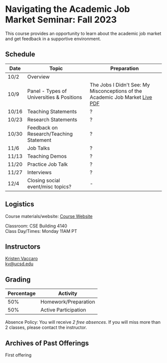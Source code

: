 # Navigating the Academic Job Market Seminar: Fall 2023 

This course provides an opportunity to learn about the academic job market and get feedback in a supportive environment. 

## Schedule

Date | Topic | Preparation
--- | --- | ---
10/2 | Overview |    
10/9 | Panel - Types of Universities & Positions | The Jobs I Didn't See: My Misconceptions of the Academic Job Market [Live](https://medium.com/bucknell-hci/the-jobs-i-didnt-see-my-misconceptions-of-the-academic-job-market-9cb98b057422) [PDF]()  
10/16 | Teaching Statements | ?  
10/23 | Research Statements | ?   
10/30 | Feedback on Research/Teaching Statement | ?    
11/6 | Job Talks | ?   
11/13 | Teaching Demos | ?   
11/20 | Practice Job Talk | ?  
11/27 | Interviews | ?  
12/4 | Closing social event/misc topics? |  - 


## Logistics

Course materials/website: [Course Website](https://kristenvaccaro.github.io/hci-seminar)     

Classroom: CSE Building 4140   
Class Day/Times: Monday 11AM PT  

## Instructors

[Kristen Vaccaro](http://kvaccaro.com)  
kv@ucsd.edu  


## Grading

Percentage | Activity
--- | ---
50% | Homework/Preparation  
50% | Active Participation

Absence Policy: You will receive *2 free absences*. If you will miss more than 2 classes, please contact the instructor.


## Archives of Past Offerings
First offering
